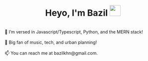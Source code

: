 <h1 align="center"><b>Heyo, I'm Bazil </b><img src="https://media.giphy.com/media/hvRJCLFzcasrR4ia7z/giphy.gif" width="35"></h1>
<br>
👀 I’m versed in Javascript/Typescript, Python, and the MERN stack!
</br>
<br>
🌱 Big fan of music, tech, and urban planning!
</br>
<br>
📫 You can reach me at bazilkhn@gmail.com.
</br>



<!---
yobazy/yobazy is a ✨ special ✨ repository because its `README.md` (this file) appears on your GitHub profile.
You can click the Preview link to take a look at your changes.
--->
